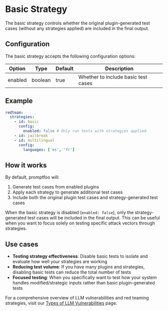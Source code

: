# Basic Strategy

The basic strategy controls whether the original plugin-generated test cases (without any strategies applied) are included in the final output.

## Configuration

The basic strategy accepts the following configuration options:

| Option  | Type    | Default | Description                         |
| ------- | ------- | ------- | ----------------------------------- |
| enabled | boolean | true    | Whether to include basic test cases |

## Example

```yaml
redteam:
  strategies:
    - id: basic
      config:
        enabled: false # Only run tests with strategies applied
    - id: jailbreak
    - id: multilingual
      config:
        languages: ['es', 'fr']
```

## How it works

By default, promptfoo will:

1. Generate test cases from enabled plugins
2. Apply each strategy to generate additional test cases
3. Include both the original plugin test cases and strategy-generated test cases

When the basic strategy is disabled (`enabled: false`), only the strategy-generated test cases will be included in the final output. This can be useful when you want to focus solely on testing specific attack vectors through strategies.

## Use cases

- **Testing strategy effectiveness**: Disable basic tests to isolate and evaluate how well your strategies are working
- **Reducing test volume**: If you have many plugins and strategies, disabling basic tests can reduce the total number of tests
- **Focused testing**: When you specifically want to test how your system handles modified/strategic inputs rather than basic plugin-generated tests

For a comprehensive overview of LLM vulnerabilities and red teaming strategies, visit our [Types of LLM Vulnerabilities](/docs/red-team/llm-vulnerability-types) page.
